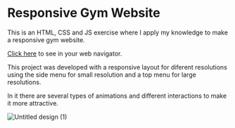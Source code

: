 # Responsive Gym Website

This is an HTML, CSS and JS exercise where I apply my knowledge to make a responsive gym website.

[Click here](https://jefersonziro.github.io/responsivegymwebsite/) to see in your web navigator.

This project was developed with a responsive layout for diferent resolutions using the side menu for small resolution and a top menu for large resolutions.

In it there are several types of animations and different interactions to make it more attractive.

![Untitled design (1)](https://user-images.githubusercontent.com/60409499/224507259-f5c79e05-af6f-4de2-9c4e-013edb66e464.png)
